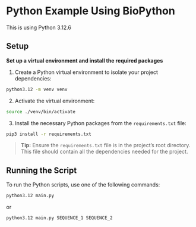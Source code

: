 # Python Example Using BioPython

This is using Python 3.12.6 

## Setup

**Set up a virtual environment and install the required packages**

1. Create a Python virtual environment to isolate your project dependencies:

```bash
python3.12 -m venv venv
```

2. Activate the virtual environment:

```bash
source ./venv/bin/activate
```

3. Install the necessary Python packages from the `requirements.txt` file:

```bash
pip3 install -r requirements.txt
```

> **Tip:** Ensure the `requirements.txt` file is in the project’s root directory. This file should contain all the dependencies needed for the project.

## Running the Script

To run the Python scripts, use one of the following commands:

```bash
python3.12 main.py
```

or 

```bash
python3.12 main.py SEQUENCE_1 SEQUENCE_2
```
